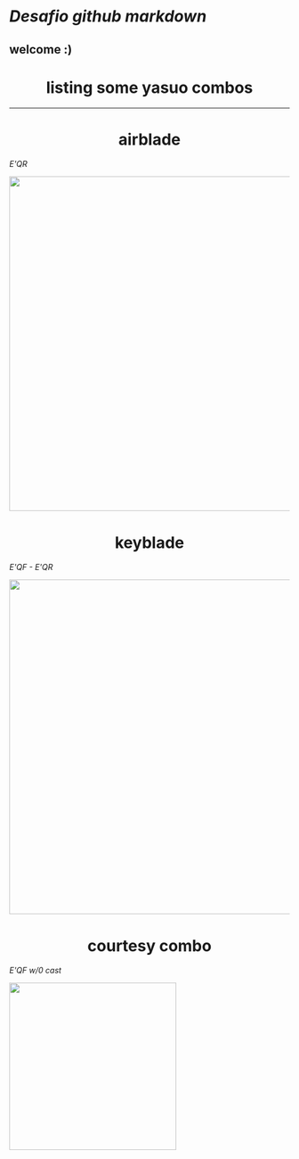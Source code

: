 # ___Desafio github markdown___
## **welcome :)**

###  <h1  align="center"> listing some yasuo combos </h1> 
-----------------   

###  <h1  align="center"> airblade </h1> 
*E'QR*

<a href="https://media1.tenor.com/m/HXSGJgbzLzUAAAAd/yasuo-yasuo-combo.gif">
  <img src="https://media1.tenor.com/m/HXSGJgbzLzUAAAAd/yasuo-yasuo-combo.gif" width="600">
</a>

###  <h1  align="center"> keyblade </h1> 
*E'QF - E'QR*

<a href="https://media1.tenor.com/m/RgV82XAo0UEAAAAd/keyblade-airblade.gif">
  <img src="https://media1.tenor.com/m/RgV82XAo0UEAAAAd/keyblade-airblade.gif" width="600">
</a>

###  <h1  align="center"> courtesy combo </h1> 
*E'QF w/0 cast*

<a href="https://media1.tenor.com/m/E-Q8nXTisioAAAAd/yasuo-hidezera.gif">
  <img src="https://media1.tenor.com/m/E-Q8nXTisioAAAAd/yasuo-hidezera.gif" width="300">
</a>
